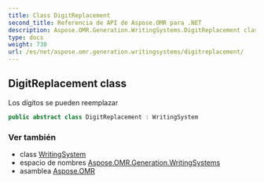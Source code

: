 ```yaml
---
title: Class DigitReplacement
second_title: Referencia de API de Aspose.OMR para .NET
description: Aspose.OMR.Generation.WritingSystems.DigitReplacement clase. Los dígitos se pueden reemplazar
type: docs
weight: 730
url: /es/net/aspose.omr.generation.writingsystems/digitreplacement/
---
```

## DigitReplacement class

Los dígitos se pueden reemplazar

```csharp
public abstract class DigitReplacement : WritingSystem
```

### Ver también

* class [WritingSystem](../writingsystem/)
* espacio de nombres [Aspose.OMR.Generation.WritingSystems](../../aspose.omr.generation.writingsystems/)
* asamblea [Aspose.OMR](../../)


